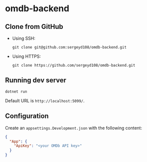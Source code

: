 # omdb-backend

## Clone from GitHub
-   Using SSH:
    ```shell
    git clone git@github.com:sergeyd108/omdb-backend.git
    ```

-   Using HTTPS:
    ```shell
    git clone https://github.com/sergeyd108/omdb-backend.git
    ```

## Running dev server
```shell
dotnet run 
```

Default URL is `http://localhost:5099/`.

## Configuration

Create an `appsettings.Development.json` with the following content:
```json
{
  "App": {
    "ApiKey": "<your OMDb API key>"
  }
}

```
